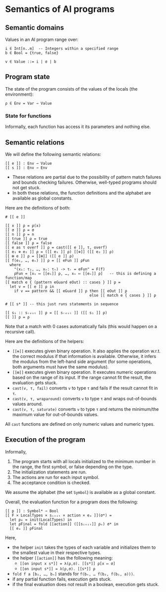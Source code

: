 # Semantics of Al programs

## Semantic domains

Values in an Al program range over:

```
i ∈ Int[n..m]  -- Integers within a specified range
b ∈ Bool = {true, false}

v ∈ Value ::= i | σ | b
```

## Program state

The state of the program consists of the values of the locals (the environment):

```
ρ ∈ Env = Var ⇀ Value
```

### State for functions

Informally, each function has access it its parameters and nothing else.

## Semantic relations

We will define the following semantic relations:

```
[[ e ]] : Env ⇀ Value
[[ s ]] : Env ⇀ Env
```

- These relations are partial due to the possibility of pattern match failures
  and bounds checking failures.  Otherwise, well-typed programs should not get
  stuck.
- In both these relations, the function definitions and the alphabet are
  available as global constants.
  
Here are the definitions of both:

```
# [[ e ]]

[[ x ]] ρ = ρ(x)
[[ σ ]] ρ = σ
[[ n ]] ρ = n
[[ true ]] ρ = true
[[ false ]] ρ = false
[[ e as τ overf ]] ρ = cast([[ e ]], τ, overf)
[[ e₁ ⊕ e₂ ]] ρ = ([[ e₁ ]] ρ) [[⊕]] ([[ e₂ ]] ρ)
[[ ⊞ e ]] ρ = [[⊞]] ([[ e ]] ρ)
[[ f(e₁, …, eₙ) ]] ρ = [[ eFun ]] ρFun
  where
    "(x₁: τ₁, …, xₙ: τₙ) -> τᵣ = eFun" = F(f)
    ρFun = [x₁ ↦ [[e₁]] ρ, …, xₙ ↦ [[eₙ]] ρ]   -- this is defining a function/map
[[ match e { (pattern eGuard eOut) :: cases } ]] ρ =
  let v = [[ e ]] ρ in
    if v == pattern && [[ eGuard ]] ρ then [[ eOut ]] ρ
                                      else [[ match e { cases } ]] ρ
    
# [[ s* ]] -- this just runs statements in sequence

[[ s₁ :: sᵣₑₛₜ ]] ρ = [[ sᵣₑₛₜ ]] ([[ s₁ ]] ρ)
[[ ]] ρ = ρ
```

Note that a match with 0 cases automatically fails (this would happen on a recursive call).

Here are the definitions of the helpers:

- `[[⊕]]` executes given binary operation.  It also applies the operation
  w.r.t. the correct modulus if that information is available.  Otherwise, it
  infers the modulus from the left-hand side argument (for some operations, both
  arguments must have the same modulus).
- `[[⊞]]` executes given binary operation.  It executes numeric operations based
  on the range of its input.  If the range cannot fit the result, the evaluation
  gets stuck.
- `cast(v, τ, fail)` converts `v` to type `τ` and fails if the result cannot fit in `τ`.
- `cast(v, τ, wraparound)` converts `v` to type `τ` and wraps out-of-bounds values around.
- `cast(v, τ, saturate)` converts `v` to type `τ` and returns the minimum/the
  maximum value for out-of-bounds values.
  
All `cast` functions are defined on only numeric values and numeric types.

## Execution of the program

Informally,
1. The program starts with all locals initialized to the minimum number in the
   range, the first symbol, or false depending on the type.
2. The initialization statements are run.
3. The actions are run for each input symbol.
4. The acceptance condition is checked.


We assume the alphabet (the set `Symbol`) is available as a global constant.

Overall, the evaluation function for a program does the following:

```
[[ p ]] : Symbol* ⇀ Bool
[[ F × LocalTypes × sᵢₙᵢₜ × action × eₐ ]](σ*) =
  let ρ₀ = init(LocalTypes) in
  let ρFinal = fold [[action]] ([[sᵢₙᵢₜ]] ρₒ) σ* in
  [[ eₐ ]] ρFinal
```

Here,
- the helper `init` takes the types of each variable and initializes them to the
  smallest value in their respective types.
- the helper `[[action]]` has the following meaning:
  - `[[on input x s*]] = λ(ρ,σ). [[s*]] ρ[x ↦ σ]`
  - `[[on input s*]] = λ(ρ,σ). [[s*]] ρ`
- `fold f a [b₁, …, bₙ]` stands for `f(bₙ, … f(b₂, f(b₁, a)))`.
- if any partial function fails, execution gets stuck.
- if the final evaluation does not result in a boolean, execution gets stuck.
